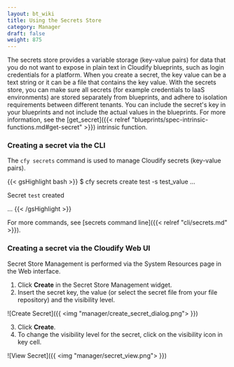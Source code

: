 ```yaml
---
layout: bt_wiki
title: Using the Secrets Store
category: Manager
draft: false
weight: 875
---
```


The secrets store provides a variable storage (key-value pairs) for data that you do not want to expose in plain text in Cloudify blueprints, such as login credentials for a platform.
When you create a secret, the key value can be a text string or it can be a file that contains the key value. With the secrets store, you can  make sure all secrets (for example credentials to IaaS environments) are stored separately from blueprints, and adhere to isolation requirements between different tenants. You can include the secret's key in your blueprints and not include the actual values in the blueprints.
For more information, see the [get_secret]({{< relref "blueprints/spec-intrinsic-functions.md#get-secret" >}}) intrinsic function.

### Creating a secret via the CLI

The `cfy secrets` command is used to manage Cloudify secrets (key-value pairs).

{{< gsHighlight  bash  >}}
$ cfy secrets create test -s test_value
...

Secret `test` created

...
{{< /gsHighlight >}}

For more commands, see [secrets command line]({{< relref "cli/secrets.md" >}}).

### Creating a secret via the Cloudify Web UI

Secret Store Management is performed via the System Resources page in the Web interface.

1. Click **Create** in the Secret Store Management widget.
2. Insert the secret key, the value (or select the secret file from your file repository) and the visibility level.

![Create Secret]({{ <img "manager/create_secret_dialog.png"> }})

3. Click **Create**.
4. To change the visibility level for the secret, click on the visibility icon in key cell.

![View Secret]({{ <img "manager/secret_view.png"> }})
